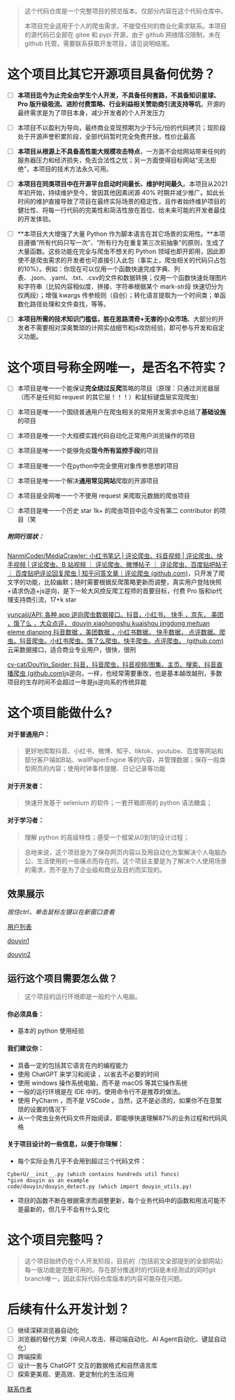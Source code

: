 >   这个代码仓库是一个完整项目的预览版本。仅部分内容在这个代码仓库中。
>
>   本项目完全适用于个人的爬虫需求，不接受任何的商业化需求联系。本项目的源代码已全部在 gitee 和 pypi 开源，由于 github 网络情况限制，未在 github 托管。需要联系获取开发项目，请见说明结尾。



# 这个项目比其它开源项目具备何优势？

-   [ ] **本项目迄今为止完全由学生个人开发，不具备任何套路，不具备知识星球、 Pro 版升级吸流、进阶付费策略、行业利益相关赞助商引流支持等坑**，开源的最终需求是为了项目本身，减少开发者的个人开发压力
-   [ ] 本项目不以盈利为导向，最终商业变现预期为少于5元/份的代码拷贝；现阶段处于开源声誉积累阶段，全部代码暂时完全免费开放，性价比最高
-   [ ] **本项目从根源上不具备高性能大规模攻击特点**，一方面不会给网站带来任何的服务器压力和经济损失，免去合法性之忧；另一方面使得目标网站“无法拒绝”，本项目的技术方法永久可用。
-   [ ] **本项目在同类项目中在开源平台启动时间最长、维护时间最久**。本项目从2021年初开始，持续维护至今，曾因其他因素闭源 40% 时期并减少推广。如此长时间的维护直接导致了项目在最终实际场景的稳定性，且作者始终维护项目的健壮性、将每一行代码的完美性和简洁性放在首位、给未来可能的开发者最佳的开发体验。
-   [ ] **本项目大大增强了大量 Python 作为脚本语言在其它场景的实用性。**本项目遵循“所有代码只写一次”、“所有行为在重复第三次前抽象”的原则，生成了大量函数。这些功能在完全与爬虫不想关的 Python 领域也即开即用，因此即使不是爬虫需求的开发者也可直接引入此包（事实上，爬虫相关的代码只占包的10%）。例如：你现在可以仅用一个函数快速完成字典、列表、.json、.yaml、.txt、.csv的文件和数据转换；仅用一个函数快速处理图片和字符串（比较内容相似度、拼接、字符串根据某个 mark-str段 快速切分为仅两段）；增强 kwargs 传参规则（自创）；转化语言提取为一个时间类；单函数化路径处理和文件查找，等等。
-   [ ] **本项目所需的技术知识门槛低，胜在思路清奇+无害的小众市场**。大部分的开发者不需要相对深奥繁琐的计网实战细节和js攻防经验，即可参与开发和自定义功能。



# 这个项目号称全网唯一，是否名不符实？

-   [ ] 本项目是唯一一个能保证**完全绕过反爬**策略的项目（原理：只通过浏览器层（而不是任何如 request 的其它层！！！）和鼠标键盘层实现爬虫）
-   [ ] 本项目是唯一一个围绕普通用户在爬虫相关的常用开发需求中总结了**基础设施**的项目
-   [ ] 本项目是唯一一个大规模实践代码自动化正常用户浏览操作的项目
-   [ ] 本项目是唯一一个能够免疫**现今所有监控手段**的项目
-   [ ] 本项目是唯一一个在python中完全使用对象传参思想的项目
-   [ ] 本项目是唯一一个解决**通用常见网站**爬取的开源项目
-   [ ] 本项目是全网唯一一个不使用 request 来爬取元数据的爬虫项目
-   [ ] 本项目是唯一一个历史 star 1k+ 的爬虫项目中迄今没有第二 contributor 的项目（笑



##### 附同行现状：

[NanmiCoder/MediaCrawler: 小红书笔记 | 评论爬虫、抖音视频 | 评论爬虫、快手视频 | 评论爬虫、B 站视频 ｜ 评论爬虫、微博帖子 ｜ 评论爬虫、百度贴吧帖子 ｜ 百度贴吧评论回复爬虫 | 知乎问答文章｜评论爬虫 (github.com)](https://github.com/NanmiCoder/MediaCrawler)，只开发了爬文字的功能，比较幽默；随时需要根据反爬策略更新而调整，真实用户登陆快照+请求伪造+js逆向，是下一轮大风控反爬工程师的首要目标，付费 Pro 版和ip代理支持商引流，17+k star

[yuncaiji/API: 各种 app 逆向爬虫数据接口。抖音，小红书， 快手 ，京东， 美团 ，饿了么 ，大众点评， douyin xiaohongshu kuaishou jingdong meituan eleme dianping 抖音数据 ，美团数据 ，小红书数据， 快手数据， 点评数据。爬虫。抖音爬虫。小红书爬虫。饿了么爬虫。快手爬虫。点评爬虫。 (github.com)](https://github.com/yuncaiji/API)云采数据接口，适合商业专业用户，很快，很刑

[cv-cat/DouYin_Spider: 抖音，抖音爬虫，抖音视频/图集、主页、搜索、抖音直播爬虫 (github.com)](https://github.com/cv-cat/DouYin_Spider)js逆向，一样，也经常需要重改，也是基本越改越刑，多数项目的生存时间不会超过一年是js逆向系的传统异能



# 这个项目能做什么?



#### 对于普通用户：

>   更好地爬取抖音、小红书、微博、知乎、tiktok、youtube、百度等网站和部分客户端如B站、wallPaperEngine 等的内容，并管理数据；保存一般类型网页的内容；使用时钟事件提醒、日记记录等功能

#### 对于开发者：

>   快速开发基于 selenium 的软件；一套开箱即用的 python 语法糖盒；

#### 对于学习者：

>   理解 python 的高级特性；感受一个框架从0到1的设计过程；



>   总地来说，这个项目是为了保存网页内容以及用自动化方案解决个人电脑办公、生活使用的一些痛点而存在的。这个项目主要是为了解决个人使用场景的需求，而不是为了企业级和商业及目的而实现的。



## 效果展示

*按住ctrl，单击鼠标左键以在新窗口查看*

[用户列表](./link-md/douyin/douyin_users.txt)

[douyin1](./link-md/douyin/douyin-crawled-sample.png)

[douyin2](./link-md/douyin/douyin-storage.png)

## 运行这个项目需要怎么做？

>   这个项目的运行环境即是一般的个人电脑。

#### 你必须具备：

-   基本的 python 使用经验



#### 我们建议你：

-   具备一定的包括其它语言在内的编程能力
-   使用 ChatGPT 来学习和阅读 ，以省去不必要的时间
-   使用 windows 操作系统电脑，而不是 macOS 等其它操作系统
-   一般的运行环境是在 IDE 中的。使用命令行不是推荐的做法。
-   使用 PyCharm ，而不是 VSCode 。当然，这不是必须的，如果你不在意繁琐的设置的情况下
-   从一个爬虫业务代码文件开始阅读，即能够快速理解87%的业务过程和代码风格



#### 关于项目设计的一些信息，以便于你理解：

-   每个实际业务几乎不会用到超过三个代码文件：

```
CyberU/__init__.py (which contains hundreds util funcs)
*give douyin as an example
code/douyin/douyin_detect.py (which import douyin_utils.py)
```

-   项目的函数不断在根据需求而调整更新，每个业务代码中的函数和用法可能不是最新的，但几乎不会有什么变化



# 这个项目完整吗？



>   这个项目始终仍在个人开发阶段，目前的（包括前文全部提到的全部网站）每一版功能是完整可用的。存在部分推送时的代码是未经测试的同时git branch唯一，因此实际代码仓库版本的内容可能存在问题。



# 后续有什么开发计划？

-   [ ] 继续深耕浏览器自动化
-   [ ] 浏览器的替代方案（中间人攻击、移动端自动化、AI Agent自动化、键鼠自动化）
-   [ ] 跨端探索
-   [ ] 设计一套与 ChatGPT 交互的数据格式和自然语言库
-   [ ] 探索更美观、更高效、更定制化的生活应用

[联系作者](./link-md/联系作者.md)